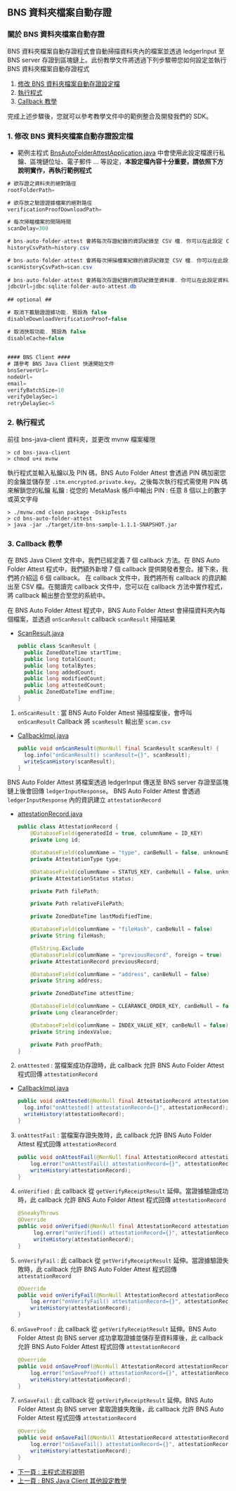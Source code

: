 ## BNS 資料夾檔案自動存證

### 關於 BNS 資料夾檔案自動存證

BNS 資料夾檔案自動存證程式會自動掃描資料夾內的檔案並透過 ledgerInput 至 BNS server 存證到區塊鏈上。此份教學文件將透過下列步驟帶您如何設定並執行 BNS 資料夾檔案自動存證程式

<!-- no toc -->
1. [修改 BNS 資料夾檔案自動存證設定檔](#1.-修改-BNS-資料夾檔案自動存證設定檔)
2. [執行程式](#2.-執行程式)
3. [Callback 教學](#3.-Callback-教學)

完成上述步驟後，您就可以參考教學文件中的範例整合及開發我們的 SDK。


### 1. 修改 BNS 資料夾檔案自動存證設定檔

- 範例主程式 [BnsAutoFolderAttestApplication.java](../src/main/java/com/itrustmachines/bnsautofolderattest/BnsAutoFolderAttestApplication.java) 中會使用此設定檔進行私鑰、區塊鏈位址、電子郵件 ... 等設定，**本設定檔內容十分重要，請依照下方說明實作，再執行範例程式**

```Java
# 欲存證之資料夾的絕對路徑
rootFolderPath=

# 欲存放之驗證證據檔案的絕對路徑
verificationProofDownloadPath=

# 每次掃瞄檔案的間隔時間
scanDelay=300

# bns-auto-folder-attest 會將每次存證紀錄的資訊紀錄至 CSV 檔. 你可以在此設定 CSV 檔的檔名和路徑 
historyCsvPath=history.csv

# bns-auto-folder-attest 會將每次掃描檔案紀錄的資訊紀錄至 CSV 檔. 你可以在此設定 CSV 檔的檔名和路徑
scanHistoryCsvPath=scan.csv
        
# bns-auto-folder-attest 會將每次存證紀錄的資訊紀錄至資料庫. 你可以在此設定資料庫名稱和路徑
jdbcUrl=jdbc:sqlite:folder-auto-attest.db
        
## optional ##

# 取消下載驗證證據功能. 預設為 false
disableDownloadVerificationProof=false

# 取消快取功能. 預設為 false
disableCache=false
        

#### BNS Client ####
# 請參考 BNS Java Client 快速開始文件
bnsServerUrl=
nodeUrl=
email=
verifyBatchSize=10
verifyDelaySec=1
retryDelaySec=5
```


### 2. 執行程式

前往 bns-java-client 資料夾，並更改 mvnw 檔案權限

```shell
> cd bns-java-client
> chmod u+x mvnw
```

執行程式並輸入私鑰以及 PIN 碼，BNS Auto Folder Attest 會透過 PIN 碼加密您的金鑰並儲存至 `.itm.encrypted.private.key`。之後每次執行程式需使用 PIN 碼來解鎖您的私鑰
私鑰 : 從您的 MetaMask 帳戶中輸出
PIN : 任意 8 個以上的數字或英文字母
```shell
> ./mvnw.cmd clean package -DskipTests
> cd bns-auto-folder-attest
> java -jar ./target/itm-bns-sample-1.1.1-SNAPSHOT.jar
```

### 3. Callback 教學

在 BNS Java Client 文件中，我們已經定義 7 個 callback 方法。在 BNS Auto Folder Attest 程式中，我們額外新增 7 個 callback 提供開發者整合。接下來，我們將介紹這 6 個 callback。
在 callback 文件中，我們將所有 callback 的資訊輸出至 CSV 檔。在閱讀完 callback 文件中，您可以在 callback 方法中實作程式，將 callback 輸出整合至您的系統中。

在 BNS Auto Folder Attest 程式中，BNS Auto Folder Attest 會掃描資料夾內每個檔案，並透過 `onScanResult` callback `scanResult` 掃描結果

- [ScanResult.java](../src/main/java/com/itrustmachines/bnsautofolderattest/vo/ScanResult.java)
    ```java
    public class ScanResult {
      public ZonedDateTime startTime;
      public long totalCount;
      public long totalBytes;
      public long addedCount;
      public long modifiedCount;
      public long attestedCount;
      public ZonedDateTime endTime;
    }
    ```
1. `onScanResult` : 當 BNS Auto Folder Attest 掃描檔案後，會呼叫 `onScanResult` Callback 將 `scanResult` 輸出至 `scan.csv`

- [CallbackImpl.java](../src/main/java/com/itrustmachines/bnsautofolderattest/service/CallbackImpl.java)

  ```java
  public void onScanResult(@NonNull final ScanResult scanResult) {
    log.info("onScanResult() scanResult={}", scanResult);
    writeScanHistory(scanResult);
  }
  ```

BNS Auto Folder Attest 將檔案透過 ledgerInput 傳送至 BNS server 存證至區塊鏈上後會回傳 `ledgerInputResponse`。
BNS Auto Folder Attest 會透過 `ledgerInputResponse` 內的資訊建立 `attestationRecord`

- [attestationRecord.java](../src/main/java/com/itrustmachines/bnsautofolderattest/vo/AttestationRecord.java)

    ```java
    public class AttestationRecord { 
        @DatabaseField(generatedId = true, columnName = ID_KEY)
        private Long id;

        @DatabaseField(columnName = "type", canBeNull = false, unknownEnumName = "UNKNOWN")
        private AttestationType type;

        @DatabaseField(columnName = STATUS_KEY, canBeNull = false, unknownEnumName = "UNKNOWN")
        private AttestationStatus status;

        private Path filePath;

        private Path relativeFilePath;

        private ZonedDateTime lastModifiedTime;

        @DatabaseField(columnName = "fileHash", canBeNull = false)
        private String fileHash;

        @ToString.Exclude
        @DatabaseField(columnName = "previousRecord", foreign = true)
        private AttestationRecord previousRecord;

        @DatabaseField(columnName = "address", canBeNull = false)
        private String address;

        private ZonedDateTime attestTime;

        @DatabaseField(columnName = CLEARANCE_ORDER_KEY, canBeNull = false)
        private Long clearanceOrder;

        @DatabaseField(columnName = INDEX_VALUE_KEY, canBeNull = false)
        private String indexValue;

        private Path proofPath;
    }
    ```


2. `onAttested` : 當檔案成功存證時，此 callback 允許 BNS Auto Folder Attest 程式回傳 `attestationRecord` 

- [CallbackImpl.java](../src/main/java/com/itrustmachines/bnsautofolderattest/service/CallbackImpl.java)

  ```java
  public void onAttested(@NonNull final AttestationRecord attestationRecord) {
    log.info("onAttested() attestationRecord={}", attestationRecord);
    writeHistory(attestationRecord);
  }
  ```

3. `onAttestFail` : 當檔案存證失敗時，此 callback 允許 BNS Auto Folder Attest 程式回傳 `attestationRecord`

    ```java
    public void onAttestFail(@NonNull final AttestationRecord attestationRecord) {
        log.error("onAttestFail() attestationRecord={}", attestationRecord);
        writeHistory(attestationRecord);
    }
    ```

4. `onVerified` : 此 callback 從 `getVerifyReceiptResult` 延伸。當證據驗證成功時，此 callback 允許 BNS Auto Folder Attest 程式回傳 `attestationRecord`

   ```java
   @SneakyThrows
   @Override
   public void onVerified(@NonNull final AttestationRecord attestationRecord) {
        log.error("onVerified() attestationRecord={}", attestationRecord);
        writeHistory(attestationRecord);
   }
   ```

5. `onVerifyFail` : 此 callback 從 `getVerifyReceiptResult` 延伸。當證據驗證失敗時，此 callback 允許 BNS Auto Folder Attest 程式回傳 `attestationRecord`

    ```java
    @Override
    public void onVerifyFail(@NonNull AttestationRecord attestationRecord) {
        log.error("onVerifyFail() attestationRecord={}", attestationRecord);
        writeHistory(attestationRecord);
    }
    ```
6. `onSaveProof` : 此 callback 從 `getVerifyReceiptResult` 延伸。BNS Auto Folder Attest 向 BNS server 成功拿取證據並儲存至資料庫後，此 callback 允許 BNS Auto Folder Attest 程式回傳 `attestationRecord`

    ```java
    @Override
    public void onSaveProof(@NonNull AttestationRecord attestationRecord) {
        log.error("onSaveProof() attestationRecord={}", attestationRecord);
        writeHistory(attestationRecord);
    }
    ```

7. `onSaveFail` : 此 callback 從 `getVerifyReceiptResult` 延伸。BNS Auto Folder Attest 向 BNS server 拿取證據失敗後，此 callback 允許 BNS Auto Folder Attest 程式回傳 `attestationRecord`

    ```java
    @Override
    public void onSaveFail(@NonNull AttestationRecord attestationRecord) {
        log.error("onSaveFail() attestationRecord={}", attestationRecord);
        writeHistory(attestationRecord);
    }
    ```

- [下一頁 : 主程式流程說明](../../itm-bns-sample/doc/summary_zh.md)
- [上一頁 : BNS Java Client 其他設定教學](../../itm-bns-sample/doc/other_setting_zh.md)
